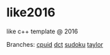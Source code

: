 # like2016
like c++ template @ 2016

Branches:
[cpuid](https://github.com/jrmwng/like2016/tree/cpuid/jrmwng)
[dct](https://github.com/jrmwng/like2016/tree/dct/jrmwng)
[sudoku](https://github.com/jrmwng/like2016/tree/sudoku/jrmwng)
[taylor](https://github.com/jrmwng/like2016/tree/taylor/jrmwng)
